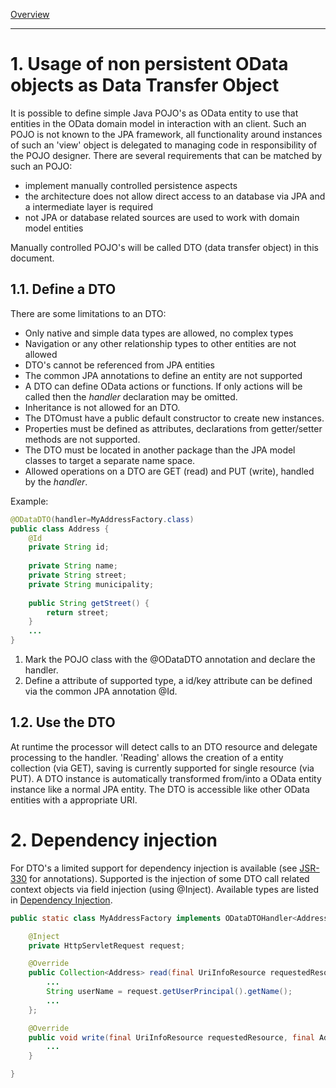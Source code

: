 [Overview](TableOfContent.md)

---
# 1. Usage of non persistent OData objects as Data Transfer Object
It is possible to define simple Java POJO's as OData entity to use that entities in the OData domain model in interaction with an client. Such an POJO is not known to the JPA framework, all functionality around instances of such an 'view' object is delegated to managing code in responsibility of the POJO designer.
There are several requirements that can be matched by such an POJO:
* implement manually controlled persistence aspects
* the architecture does not allow direct access to an database via JPA and a intermediate layer is required
* not JPA or database related sources are used to work with domain model entities

Manually controlled POJO's will be called DTO (data transfer object) in this document.

## 1.1. Define a DTO
There are some limitations to an DTO:
* Only native and simple data types are allowed, no complex types
* Navigation or any other relationship types to other entities are not allowed
* DTO's cannot be referenced from JPA entities
* The common JPA annotations to define an entity are not supported
* A DTO can define OData actions or functions. If only actions will be called then the _handler_ declaration may be omitted.
* Inheritance is not allowed for an DTO.
* The DTOmust have a public default constructor to create new instances.
* Properties must be defined as attributes, declarations from getter/setter methods are not supported.
* The DTO must be located in another package than the JPA model classes to target a separate name space.
* Allowed operations on a DTO are GET (read) and PUT (write), handled by the _handler_. 

Example:

```java
@ODataDTO(handler=MyAddressFactory.class)
public class Address {
	@Id
	private String id;
	
	private String name;
	private String street;
	private String municipality;
	
	public String getStreet() {
		return street;
	}
	...
}

```

1. Mark the POJO class with the @ODataDTO annotation and declare the handler.
1. Define a attribute of supported type, a id/key attribute can be defined via the common JPA annotation @Id.

## 1.2. Use the DTO
At runtime the processor will detect calls to an DTO resource and delegate processing to the handler. 'Reading' allows the creation of a entity collection (via GET), saving is currently supported for single resource (via PUT).
A DTO instance is automatically transformed from/into a OData entity instance like a normal JPA entity. The DTO is accessible like other OData entities with a appropriate URI.

# 2. Dependency injection
For DTO's a limited support for dependency injection is available (see [JSR-330](https://jcp.org/en/jsr/detail?id=330) for annotations). Supported is the injection of some DTO call related context objects via field injection (using @Inject). Available types are listed in [Dependency Injection](DependencyInjection.md).

```java
public static class MyAddressFactory implements ODataDTOHandler<Address> {

	@Inject
	private HttpServletRequest request;

	@Override
	public Collection<Address> read(final UriInfoResource requestedResource) throws RuntimeException {
		...
		String userName = request.getUserPrincipal().getName();
		...
	};

	@Override
	public void write(final UriInfoResource requestedResource, final Address dto) throws RuntimeException {
		...
	}

}

```